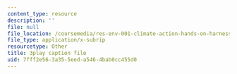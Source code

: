 ```yaml
---
content_type: resource
description: ''
file: null
file_location: /coursemedia/res-env-001-climate-action-hands-on-harnessing-science-with-communities-to-cut-carbon-january-iap-2017/7fff2e563a355eeda5464bab0cc455d0_8C2M48Bc5Fw.vtt
file_type: application/x-subrip
resourcetype: Other
title: 3play caption file
uid: 7fff2e56-3a35-5eed-a546-4bab0cc455d0
---
```

